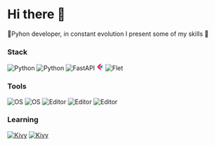 <!--
**rewrite5/rewrite5** is a ✨ _special_ ✨ repository because its `README.md` (this file) appears on your GitHub profile.
-->

# Hi there 👋
🐍Pyhon developer, in constant evolution
I present some of my skills 🐍


### Stack
![Python](https://img.shields.io/badge/Python-3.10-orange?style=flat-square&logo=python)
![Python](https://img.shields.io/badge/Flask-2.2.x-orange?style=flat-square&logo=flask)
![FastAPI](https://img.shields.io/badge/FastAPI-0.91.0-orange?style=flat-square&logo=FastAPI)
![Flet](https://raw.githubusercontent.com/flet-dev/flet/main/media/logo/app_icon_16.png)
![Flet](https://img.shields.io/badge/Flet-0.4.0-orange)


### Tools
![OS](https://img.shields.io/badge/Ubuntu-22.04-orange?style=flat-square&logo=Ubuntu)
![OS](https://img.shields.io/badge/Termux-0.118.0-orange?style=flat-square&logo=windowsterminal)
![Editor](https://img.shields.io/badge/SublimeText-Build%204143-orange?style=flat-square&logo=sublime-text)
![Editor](https://img.shields.io/badge/VSCode-1.75-orange?style=flat-square&logo=visual-studio-code)
![Editor](https://img.shields.io/badge/Pycharm-2022.3-orange?style=flat-square&logo=pycharm)


### Learning
[![Kivy](https://img.shields.io/badge/Kivy-2.1.0-orange?style=flat-square&logo=kivy)](https://kivy.org/)
[![Kivy](https://img.shields.io/badge/PyScript-v0.22.1-orange?style=flat-square&logo=pyscript)](https://pyscript.net/)
